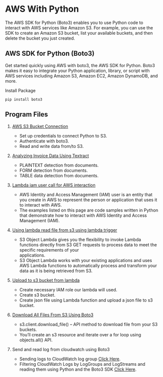 # AWS With Python
The AWS SDK for Python (Boto3) enables you to use Python code to interact with AWS services like Amazon S3. For example, you can use the SDK to create an Amazon S3 bucket, list your available buckets, and then delete the bucket you just created.

## AWS SDK for Python (Boto3)
Get started quickly using AWS with boto3, the AWS SDK for Python. Boto3 makes it easy to integrate your Python application, library, or script with AWS services including Amazon S3, Amazon EC2, Amazon DynamoDB, and more.

Install Package 
```
pip install boto3
```

## Program Files 
1. [AWS S3 Bucket Connection](https://github.com/amogh9594/aws-with-python/blob/ab90da402ef5fd550b3bdb787f194bd1a9dfa070/aws_mini_project/aws_textract_invoice_ocr/aws_s3_connect.py)
   * Set up credentials to connect Python to S3.
   * Authenticate with boto3.
   * Read and write data from/to S3.
 
2. [Analyzing Invoice Data Using Textract](https://github.com/amogh9594/aws-with-python/blob/ab90da402ef5fd550b3bdb787f194bd1a9dfa070/aws_mini_project/aws_textract_invoice_ocr/api.py)
   * PLAINTEXT detection from documents.
   * FORM detection from documents.
   * TABLE data detection from documents.

3. [Lambda iam user call for AWS interaction](https://github.com/amogh9594/aws-with-python/blob/main/aws_lambda/lambda_iam_user_call.py)
   * AWS Identity and Access Management (IAM) user is an entity that you create in AWS to represent the person or application that uses it to interact with AWS.
   * The examples listed on this page are code samples written in Python that demonstrate how to interact with AWS Identity and Access Management (IAM).
   
4. [Using lambda read file from s3 using lambda trigger](https://github.com/amogh9594/aws-with-python/blob/main/aws_lambda/lambda_read_file_s3_trigger.py)
   * S3 Object Lambda gives you the flexibility to invoke Lambda functions directly from S3 GET requests to process data to meet the specific requirements of your   
     applications. 
   * S3 Object Lambda works with your existing applications and uses AWS Lambda functions to automatically process and transform your data as it is being retrieved from S3.

5. [Upload to s3 bucket from lambda](https://github.com/amogh9594/aws-with-python/blob/main/aws_lambda/lambda_to_s3.py)
   * Create necessary IAM role our lambda will used.
   * Create s3 bucket.
   * Create json file using Lambda function and upload a json file to s3 bucket.

6. [Download All Files From S3 Using Boto3](https://github.com/amogh9594/aws-with-python/blob/4e4909cec446d66e0e6cb5abc0b8900b50902a09/aws_to_python/s3_down.py)
   * s3.client.download_file() – API method to download file from your S3 buckets.
   * You’ll create an s3 resource and iterate over a for loop using objects.all() API.

7. Send and read log from cloudwatch using Boto3
   * Sending logs to CloudWatch log group [Click Here](https://github.com/amogh9594/aws-with-python/blob/main/aws_to_python/put_cloud_log.py).
   * Filtering CloudWatch Logs by LogGroups and LogStreams and reading them using Python and the Boto3 SDK [Click Here](https://github.com/amogh9594/aws-with-python/blob/main/aws_to_python/get_cloud_log.py).

     

   

